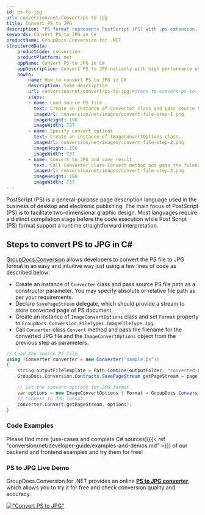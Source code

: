 ```yaml
---
id: ps-to-jpg
url: conversion/net/convert/ps-to-jpg
title: Convert PS to JPG
description: "PS format represents PostScript (PS) with .ps extension. Learn how to convert PS to JPG file programmatically in C# language using GroupDocs.Conversion for .NET library."
keywords: Convert PS to JPG in C#
productName: GroupDocs.Conversion for .NET
structuredData:
    productCode: conversion
    productPlatform: net
    appName: Convert PS to JPG in C#
    appDescription: Convert PS to JPG natively with high performance using C# language and server side GroupDocs.Conversion for .NET APIs, without the use of any software like Microsoft or Open Office.
    howTo:
        name: How to convert PS to JPG in C# 
        description: Some description
        url: conversion/net/convert/ps-to-jpg/#steps-to-convert-ps-to-jpg-in-c
        steps:
        - name: Load source PS file 
          text: Create an instance of Converter class and pass source PS file path as a constructor parameter. You may specify absolute or relative file path as per your requirements. 
          imageUrl: conversion/net/images/convert-file-step-1.png
          imageHeight: 196
          imageWidth: 737
        - name: Specify convert options 
          text: Create an instance of ImageConvertOptions class.
          imageUrl: conversion/net/images/convert-file-step-2.png
          imageHeight: 196
          imageWidth: 737
        - name: Convert to JPG and save result 
          text: Call Converter class Convert method and pass the filename for the converted HTML file and the ImageConvertOptions object from the previous step as parameters.
          imageUrl: conversion/net/images/convert-file-step-3.png
          imageHeight: 196
          imageWidth: 737
---
```


PostScript (PS) is a general-purpose page description language used in the business of desktop and electronic publishing. The main focus of PostScript (PS) is to facilitate two-dimensional graphic design. Most languages require a distinct compilation stage before the code execution while Post Script (PS) format support a runtime straightforward interpretation.

## Steps to convert PS to JPG in C#

[GroupDocs.Conversion](https://products.groupdocs.com/conversion/net) allows developers to convert the PS file to JPG format in an easy and intuitive way just using a few lines of code as described below:

* Create an instance of `Converter` class and pass source PS file path as a constructor parameter. You may specify absolute or relative file path as per your requirements. 
* Declare `SavePageStream` delegate, which should provide a stream to store converted page of PS document.
* Create an instance of `ImageConvertOptions` class and set `Format` property to `GroupDocs.Conversion.FileTypes.ImageFileType.Jpg`.
* Call `Converter` class `Convert` method and pass the filename for the converted JPG file and the `ImageConvertOptions` object from the previous step as parameters.

```csharp
// Load the source PS file
using (Converter converter = new Converter("sample.ps"))
{
    string outputFileTemplate = Path.Combine(outputFolder, "converted-page-{0}.jpg");
    GroupDocs.Conversion.Contracts.SavePageStream getPageStream = page => new FileStream(string.Format(outputFileTemplate, page), FileMode.Create);

    // Set the convert options for JPG format
    var options = new ImageConvertOptions { Format = GroupDocs.Conversion.FileTypes.ImageFileType.Jpg };   
    // Convert to JPG format
    converter.Convert(getPageStream, options);
}
```

### Code Examples

Please find more [use-cases and complete C# sources]({{< ref "conversion/net/developer-guide/examples-and-demos.md" >}}) of our backend and frontend examples and try them for free!

### PS to JPG Live Demo

GroupDocs.Conversion for .NET provides an online [**PS to JPG converter**](https://products.groupdocs.app/conversion/ps-to-jpg), which allows you to try it for free and check conversion quality and accuracy.

[!["Convert PS to JPG"](conversion/net/images/convert-to-jpg/convert-ps-to-jpg.png)](https://products.groupdocs.app/conversion/ps-to-jpg)